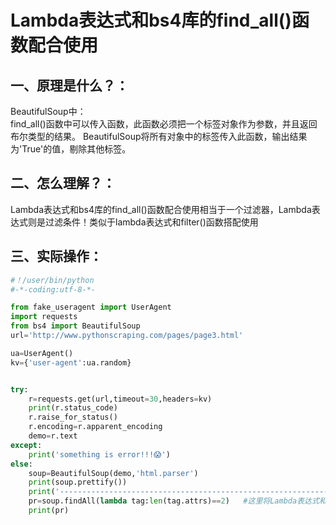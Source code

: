 # Lambda表达式和bs4库的find_all()函数配合使用


## 一、原理是什么？：
BeautifulSoup中：  
find_all()函数中可以传入函数，此函数必须把一个标签对象作为参数，并且返回布尔类型的结果。   BeautifulSoup将所有对象中的标签传入此函数，输出结果为'True'的值，剔除其他标签。  

## 二、怎么理解？：
Lambda表达式和bs4库的find_all()函数配合使用相当于一个过滤器，Lambda表达式则是过滤条件！类似于lambda表达式和filter()函数搭配使用



## 三、实际操作：
```python
#！/user/bin/python
#-*-coding:utf-8-*-

from fake_useragent import UserAgent
import requests
from bs4 import BeautifulSoup
url='http://www.pythonscraping.com/pages/page3.html'

ua=UserAgent()
kv={'user-agent':ua.random}


try:
    r=requests.get(url,timeout=30,headers=kv)
    print(r.status_code)
    r.raise_for_status()
    r.encoding=r.apparent_encoding
    demo=r.text
except:
    print('something is error!!!😱')
else:
    soup=BeautifulSoup(demo,'html.parser')
    print(soup.prettify())
    print('----------------------------------------------------------------')
    pr=soup.findAll(lambda tag:len(tag.attrs)==2)   #这里将Lambda表达式和find_all()函数配合使用
    print(pr)
```